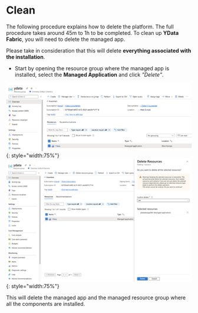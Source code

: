 # Clean

The following procedure explains how to delete the platform. The full procedure takes around 45m to 1h to be completed.
To clean up **YData Fabric**, you will need to delete the managed app.

Please take in consideration that this will delete **everything associated with the installation**.

- Start by opening the resource group where the managed app is installed, select the **Managed Application** and click *"Delete"*.

![azure Fabric resource group](../../../assets/deployment_security/azure/azure_ydata_resourcegroup.png){: style="width:75%"}
![azure Fabric delete group](../../../assets/deployment_security/azure/azure_delete_resource_group.png){: style="width:75%"}

This will delete the managed app and the managed resource group where all the components are installed.
